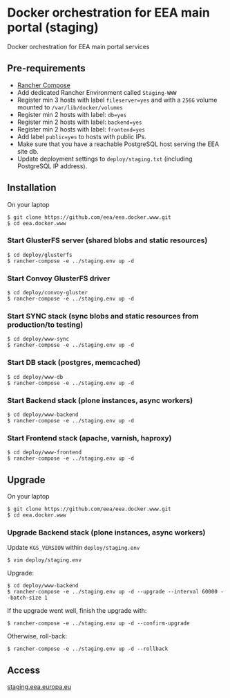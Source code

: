 # Docker orchestration for EEA main portal (staging)

Docker orchestration for EEA main portal services


## Pre-requirements

* [Rancher Compose](http://docs.rancher.com/rancher/rancher-compose/)
* Add dedicated Rancher Environment called `Staging-WWW`
* Register min 3 hosts with label `fileserver=yes` and with a `256G` volume mounted to `/var/lib/docker/volumes`
* Register min 2 hosts with label: `db=yes`
* Register min 2 hosts with label: `backend=yes`
* Register min 2 hosts with label: `frontend=yes`
* Add label `public=yes` to hosts with public IPs.
* Make sure that you have a reachable PostgreSQL host serving the EEA site db.
* Update deployment settings to `deploy/staging.txt` (including PostgreSQL IP address).


## Installation

On your laptop

    $ git clone https://github.com/eea/eea.docker.www.git
    $ cd eea.docker.www


### Start GlusterFS server (shared blobs and static resources)

    $ cd deploy/glusterfs
    $ rancher-compose -e ../staging.env up -d

### Start Convoy GlusterFS driver

    $ cd deploy/convoy-gluster
    $ rancher-compose -e ../staging.env up -d

### Start SYNC stack (sync blobs and static resources from production/to testing)

    $ cd deploy/www-sync
    $ rancher-compose -e ../staging.env up -d

### Start DB stack (postgres, memcached)

    $ cd deploy/www-db
    $ rancher-compose -e ../staging.env up -d

### Start Backend stack (plone instances, async workers)

    $ cd deploy/www-backend
    $ rancher-compose -e ../staging.env up -d

### Start Frontend stack (apache, varnish, haproxy)

    $ cd deploy/www-frontend
    $ rancher-compose -e ../staging.env up -d


## Upgrade

On your laptop

    $ git clone https://github.com/eea/eea.docker.www.git
    $ cd eea.docker.www

### Upgrade Backend stack (plone instances, async workers)

Update `KGS_VERSION` within `deploy/staging.env`

    $ vim deploy/staging.env

Upgrade:

    $ cd deploy/www-backend
    $ rancher-compose -e ../staging.env up -d --upgrade --interval 60000 --batch-size 1

If the upgrade went well, finish the upgrade with:

    $ rancher-compose -e ../staging.env up -d --confirm-upgrade

Otherwise, roll-back:

    $ rancher-compose -e ../staging.env up -d --rollback


## Access

[staging.eea.europa.eu](http://staging.eea.europa.eu)
